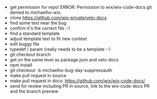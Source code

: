  - get permission for repo! ERROR: Permission to wix/wix-code-docs.git denied to michaelho-wix.
 - clone https://github.com/wix-private/velo-docs
 - find some text near the bug
 - confirm it's the correct file :-)
 - find a standard template
 - adjust template text to fit new context
 - edit buggy file
 - typedef / param (really needs to be a template :-)
 - git checkout branch
 - get on the same level as package.json and velo-docs
 - npm install
 - git checkout -b michaelho-bug-day-suppressauth
 - make pull request in source
 - make pull request in docs: https://github.com/wix/wix-code-docs/
 - send for review including PR in source, link to the wix-code-docs PR and the branch preview
